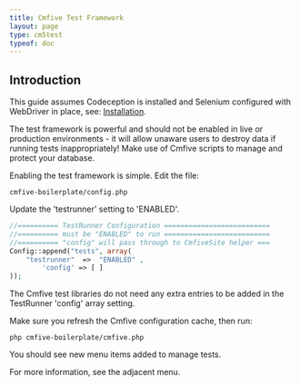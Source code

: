```yaml
---
title: Cmfive Test Framework
layout: page
type: cm5test
typeof: doc
---
```


## Introduction

This guide assumes Codeception is installed and Selenium configured with WebDriver in place, see: [Installation](/documentation/cmfive_tests/configwebdriver).

The test framework is powerful and should not be enabled in live or production environments - it will allow unaware users to destroy data if running tests inappropriately! Make use of Cmfive scripts to manage and protect your database.

Enabling the test framework is simple. Edit the file:
```batch 
cmfive-boilerplate/config.php
``` 
Update the 'testrunner' setting to 'ENABLED'.
```php
//========== TestRunner Configuration ==========================
//========== must be "ENABLED" to run ==========================
//========== "config" will pass through to CmfiveSite helper ===
Config::append("tests", array(
	"testrunner"  =>  "ENABLED" ,
		'config' => [ ]
));
```
The Cmfive test libraries do not need any extra entries to be added in the TestRunner 'config' array setting.

Make sure you refresh the Cmfive configuration cache, then run:
```batch
php cmfive-boilerplate/cmfive.php
```

You should see new menu items added to manage tests.

For more information, see the adjacent menu.
